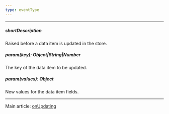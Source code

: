 ```yaml
---
type: eventType
---
```

---
##### shortDescription
Raised before a data item is updated in the store.

##### param(key): Object|String|Number
The key of the data item to be updated.

##### param(values): Object
New values for the data item fields.

---
Main article: [onUpdating](/api-reference/30%20Data%20Layer/Store/1%20Configuration/onUpdating.md '{basewidgetpath}/Configuration/#onUpdating')